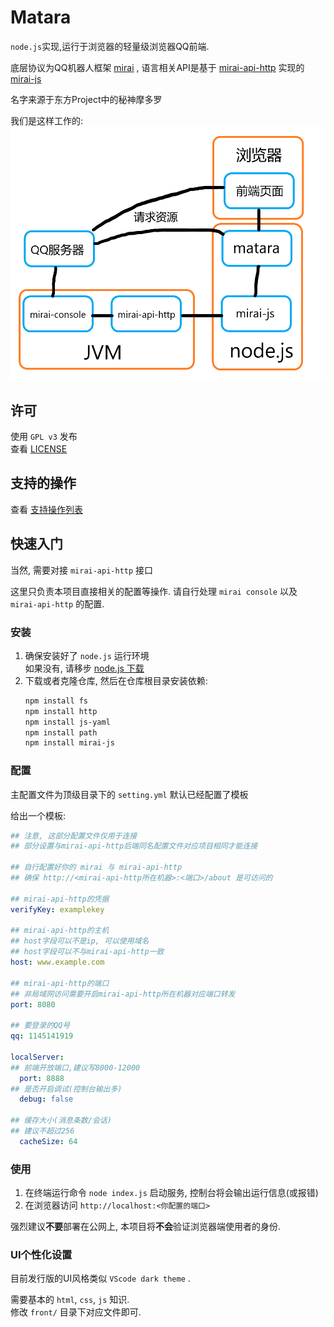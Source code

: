 # Matara
`node.js`实现,运行于浏览器的轻量级浏览器QQ前端.  

底层协议为QQ机器人框架 [mirai](https://github.com/mamoe/mirai) , 语言相关API是基于 [mirai-api-http](https://github.com/project-mirai/mirai-api-http) 实现的 [mirai-js](https://github.com/Drincann/Mirai-js)

名字来源于东方Project中的秘神摩多罗

我们是这样工作的:
![](topo.png)

## 许可

使用 `GPL v3` 发布  
查看 [LICENSE](LICENSE)

## 支持的操作
查看 [支持操作列表](FunctionList.md)

## 快速入门
当然, 需要对接 `mirai-api-http` 接口

这里只负责本项目直接相关的配置等操作. 请自行处理 `mirai console` 以及 `mirai-api-http` 的配置.

### 安装

1. 确保安装好了 `node.js` 运行环境  
    如果没有, 请移步 [node.js 下载](https://nodejs.org/)
2. 下载或者克隆仓库, 然后在仓库根目录安装依赖:  
   ```sh
   npm install fs
   npm install http
   npm install js-yaml
   npm install path
   npm install mirai-js
   ```

### 配置

主配置文件为顶级目录下的 `setting.yml` 默认已经配置了模板

给出一个模板:
```yaml
## 注意, 这部分配置文件仅用于连接
## 部分设置与mirai-api-http后端同名配置文件对应项目相同才能连接

## 自行配置好你的 mirai 与 mirai-api-http
## 确保 http://<mirai-api-http所在机器>:<端口>/about 是可访问的

## mirai-api-http的凭据
verifyKey: examplekey

## mirai-api-http的主机
## host字段可以不是ip, 可以使用域名
## host字段可以不与mirai-api-http一致
host: www.example.com

## mirai-api-http的端口
## 非局域网访问需要开启mirai-api-http所在机器对应端口转发
port: 8080

## 要登录的QQ号
qq: 1145141919

localServer:
## 前端开放端口,建议写8000-12000
  port: 8888
## 是否开启调试(控制台输出多)
  debug: false

## 缓存大小(消息条数/会话)
## 建议不超过256
  cacheSize: 64
```

### 使用

1. 在终端运行命令 `node index.js` 启动服务, 控制台将会输出运行信息(或报错)
2. 在浏览器访问 `http://localhost:<你配置的端口>` 

强烈建议**不要**部署在公网上, 本项目将**不会**验证浏览器端使用者的身份.

### UI个性化设置
目前发行版的UI风格类似 `VScode dark theme` .

需要基本的 `html`, `css`, `js` 知识.  
修改 `front/` 目录下对应文件即可.  